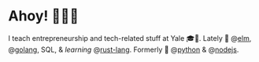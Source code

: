 # Ahoy! 👏👏👏

I teach entrepreneurship and tech-related stuff at Yale 🎓🎒. Lately 💙 @[elm](https://github.com/elm), @[golang](https://github.com/golang/), SQL, & _learning_ @[rust-lang](https://github.com/rust-lang/). Formerly 💙 @[python](https://github.com/python) & @[nodejs](https://github.com/nodejs).
